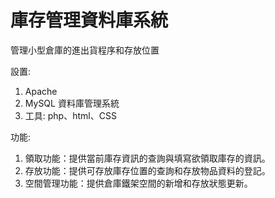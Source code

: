 # 庫存管理資料庫系統
管理小型倉庫的進出貨程序和存放位置

設置:
1. Apache
2. MySQL 資料庫管理系統
3. 工具: php、html、CSS

功能:
1. 領取功能：提供當前庫存資訊的查詢與填寫欲領取庫存的資訊。
2. 存放功能：提供可存放庫存位置的查詢和存放物品資料的登記。
3. 空間管理功能：提供倉庫鐵架空間的新增和存放狀態更新。
